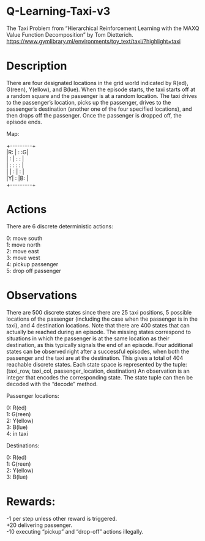 # Q-Learning-Taxi-v3
The Taxi Problem from “Hierarchical Reinforcement Learning with the MAXQ Value Function Decomposition” by Tom Dietterich.
https://www.gymlibrary.ml/environments/toy_text/taxi/?highlight=taxi

# Description
There are four designated locations in the grid world indicated by R(ed), G(reen), Y(ellow), and B(lue). When the episode starts, the taxi starts off at a random square and the passenger is at a random location. The taxi drives to the passenger’s location, picks up the passenger, drives to the passenger’s destination (another one of the four specified locations), and then drops off the passenger. Once the passenger is dropped off, the episode ends.

Map:

+---------+<br/>
|R: | : :G|<br/>
| : | : : |<br/>
| : : : : |<br/>
| | : | : |<br/>
|Y| : |B: |<br/>
+---------+

# Actions
There are 6 discrete deterministic actions:

0: move south<br/>
1: move north<br/>
2: move east<br/>
3: move west<br/>
4: pickup passenger<br/>
5: drop off passenger<br/>

# Observations
There are 500 discrete states since there are 25 taxi positions, 5 possible locations of the passenger (including the case when the passenger is in the taxi), and 4 destination locations.
Note that there are 400 states that can actually be reached during an episode. The missing states correspond to situations in which the passenger is at the same location as their destination, as this typically signals the end of an episode. Four additional states can be observed right after a successful episodes, when both the passenger and the taxi are at the destination. This gives a total of 404 reachable discrete states.
Each state space is represented by the tuple: (taxi_row, taxi_col, passenger_location, destination)
An observation is an integer that encodes the corresponding state. The state tuple can then be decoded with the “decode” method.

Passenger locations:

0: R(ed)<br/>
1: G(reen)<br/>
2: Y(ellow)<br/>
3: B(lue)<br/>
4: in taxi<br/>

Destinations:

0: R(ed)<br/>
1: G(reen)<br/>
2: Y(ellow)<br/>
3: B(lue)<br/>

# Rewards:

-1 per step unless other reward is triggered.<br/>
+20 delivering passenger.<br/>
-10 executing “pickup” and “drop-off” actions illegally.<br/>
